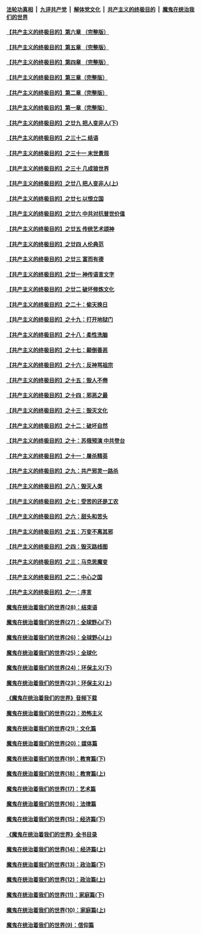 ####  [法轮功真相](../../../../basic/blob/master/README.md?t=06121002) &nbsp;|&nbsp; [九评共产党](../../../../9ping.md/blob/master/README.md?t=06121002) &nbsp;|&nbsp; [解体党文化](../../../../jtdwh.md/blob/master/README.md?t=06121002)  &nbsp;|&nbsp; [共产主义的终极目的](../../../../gczydzjmd.md/blob/master/README.md?t=06121002) &nbsp;|&nbsp; [魔鬼在统治我们的世界](../../../../mgztzwmdsj.md/blob/master/README.md?t=06121002) 

#### [【共产主义的终极目的】第六章 （完整版）](../pages/nsc422/n11428913.md?t=06121002) 

#### [【共产主义的终极目的】第五章 （完整版）](../pages/nsc422/n11428912.md?t=06121002) 

#### [【共产主义的终极目的】第四章 （完整版）](../pages/nsc422/n11428907.md?t=06121002) 

#### [【共产主义的终极目的】第三章（完整版）](../pages/nsc422/n11428848.md?t=06121002) 

#### [【共产主义的终极目的】第二章（完整版）](../pages/nsc422/n11428831.md?t=06121002) 

#### [【共产主义的终极目的】第一章（完整版）](../pages/nsc422/n11417651.md?t=06121002) 

#### [【共产主义的终极目的】之廿九 把人变非人(下)](../pages/nsc422/n11344140.md?t=06121002) 

#### [【共产主义的终极目的】之三十二 结语](../pages/nsc422/n11360535.md?t=06121002) 

#### [【共产主义的终极目的】之三十一 末世景观](../pages/nsc422/n11351129.md?t=06121002) 

#### [【共产主义的终极目的】之三十 几成狼世界](../pages/nsc422/n11348280.md?t=06121002) 

#### [【共产主义的终极目的】之廿八 把人变非人(上)](../pages/nsc422/n11340492.md?t=06121002) 

#### [【共产主义的终极目的】之廿七 以恨立国](../pages/nsc422/n11336944.md?t=06121002) 

#### [【共产主义的终极目的】之廿六 中共对抗普世价值](../pages/nsc422/n11324785.md?t=06121002) 

#### [【共产主义的终极目的】之廿五 传统艺术颂神](../pages/nsc422/n11296396.md?t=06121002) 

#### [【共产主义的终极目的】之廿四 人伦典范](../pages/nsc422/n11296397.md?t=06121002) 

#### [【共产主义的终极目的】之廿三 富而有德](../pages/nsc422/n11283598.md?t=06121002) 

#### [【共产主义的终极目的】之廿一 神传语言文字](../pages/nsc422/n11263265.md?t=06121002) 

#### [【共产主义的终极目的】之廿二 破坏修炼文化](../pages/nsc422/n11245728.md?t=06121002) 

#### [【共产主义的终极目的】之二十：偷天换日](../pages/nsc422/n11238846.md?t=06121002) 

#### [【共产主义的终极目的】之十九：打开地狱门](../pages/nsc422/n11206376.md?t=06121002) 

#### [【共产主义的终极目的】之十八：柔性洗脑](../pages/nsc422/n11199994.md?t=06121002) 

#### [【共产主义的终极目的】之十七：颠倒善恶](../pages/nsc422/n11179782.md?t=06121002) 

#### [【共产主义的终极目的】之十六：反神骂祖宗](../pages/nsc422/n11166798.md?t=06121002) 

#### [【共产主义的终极目的】之十五：毁人不倦](../pages/nsc422/n11166792.md?t=06121002) 

#### [【共产主义的终极目的】之十四：邪恶之最](../pages/nsc422/n11150249.md?t=06121002) 

#### [【共产主义的终极目的】之十三：毁灭文化](../pages/nsc422/n11135227.md?t=06121002) 

#### [【共产主义的终极目的】之十二：破坏自然](../pages/nsc422/n11135214.md?t=06121002) 

#### [【共产主义的终极目的】之十：苏俄预演 中共登台](../pages/nsc422/n11118424.md?t=06121002) 

#### [【共产主义的终极目的】之十一：屠杀精英](../pages/nsc422/n11118442.md?t=06121002) 

#### [【共产主义的终极目的】之九：共产邪灵一路杀](../pages/nsc422/n11114139.md?t=06121002) 

#### [【共产主义的终极目的】之八：毁灭人类](../pages/nsc422/n11108503.md?t=06121002) 

#### [【共产主义的终极目的】之七：受苦的还是工农](../pages/nsc422/n11101809.md?t=06121002) 

#### [【共产主义的终极目的】之六：甜头和苦头](../pages/nsc422/n11096971.md?t=06121002) 

#### [【共产主义的终极目的】之五：万变不离其邪](../pages/nsc422/n11091285.md?t=06121002) 

#### [【共产主义的终极目的】之四：毁灭路线图](../pages/nsc422/n11086284.md?t=06121002) 

#### [【共产主义的终极目的】之三：马克思魔变](../pages/nsc422/n11061941.md?t=06121002) 

#### [【共产主义的终极目的】之二：中心之国](../pages/nsc422/n11047728.md?t=06121002) 

#### [【共产主义的终极目的】之一：序言](../pages/nsc422/n11086077.md?t=06121002) 

#### [魔鬼在统治着我们的世界(28)：结束语](../pages/nsc422/n10936246.md?t=06121002) 

#### [魔鬼在统治着我们的世界(27)：全球野心(下)](../pages/nsc422/n10928319.md?t=06121002) 

#### [魔鬼在统治着我们的世界(26)：全球野心(上)](../pages/nsc422/n10900318.md?t=06121002) 

#### [魔鬼在统治着我们的世界(25)：全球化](../pages/nsc422/n10788205.md?t=06121002) 

#### [魔鬼在统治着我们的世界(24)：环保主义(下)](../pages/nsc422/n10695307.md?t=06121002) 

#### [魔鬼在统治着我们的世界(23)：环保主义(上)](../pages/nsc422/n10688613.md?t=06121002) 

#### [《魔鬼在统治着我们的世界》音频下载](../pages/nsc422/n10635553.md?t=06121002) 

#### [魔鬼在统治着我们的世界(22)：恐怖主义](../pages/nsc422/n10614727.md?t=06121002) 

#### [魔鬼在统治着我们的世界(21)：文化篇](../pages/nsc422/n10597706.md?t=06121002) 

#### [魔鬼在统治着我们的世界(20)：媒体篇](../pages/nsc422/n10586579.md?t=06121002) 

#### [魔鬼在统治着我们的世界(19)：教育篇(下)](../pages/nsc422/n10564808.md?t=06121002) 

#### [魔鬼在统治着我们的世界(18)：教育篇(上)](../pages/nsc422/n10526970.md?t=06121002) 

#### [魔鬼在统治着我们的世界(17)：艺术篇](../pages/nsc422/n10499093.md?t=06121002) 

#### [魔鬼在统治着我们的世界(16)：法律篇](../pages/nsc422/n10485969.md?t=06121002) 

#### [魔鬼在统治着我们的世界(15)：经济篇(下)](../pages/nsc422/n10469975.md?t=06121002) 

#### [《魔鬼在统治着我们的世界》全书目录](../pages/nsc422/n10464261.md?t=06121002) 

#### [魔鬼在统治着我们的世界(14)：经济篇(上)](../pages/nsc422/n10457370.md?t=06121002) 

#### [魔鬼在统治着我们的世界(13)：政治篇(下)](../pages/nsc422/n10448270.md?t=06121002) 

#### [魔鬼在统治着我们的世界(12)：政治篇(上)](../pages/nsc422/n10444576.md?t=06121002) 

#### [魔鬼在统治着我们的世界(11)：家庭篇(下)](../pages/nsc422/n10440961.md?t=06121002) 

#### [魔鬼在统治着我们的世界(10)：家庭篇(上)](../pages/nsc422/n10435448.md?t=06121002) 

#### [魔鬼在统治着我们的世界(9)：信仰篇](../pages/nsc422/n10432159.md?t=06121002) 

